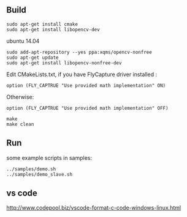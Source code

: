 ## Build
```
sudo apt-get install cmake
sudo apt-get install libopencv-dev
```

ubuntu 14.04
```
sudo add-apt-repository --yes ppa:xqms/opencv-nonfree
sudo apt-get update 
sudo apt-get install libopencv-nonfree-dev
```
Edit CMakeLists.txt, if you have FlyCapture driver installed :
```
option (FLY_CAPTRUE "Use provided math implementation" ON)
```
Otherwise:
```
option (FLY_CAPTRUE "Use provided math implementation" OFF)
```
```
make
make clean
```
## Run
some example scripts in samples:
```
../samples/demo.sh
../samples/demo_slave.sh
```

## vs code
http://www.codepool.biz/vscode-format-c-code-windows-linux.html
